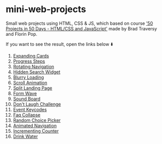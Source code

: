 # mini-web-projects
Small web projects using HTML, CSS &amp; JS, which  based on course ['50 Projects in 50 Days - HTML/CSS and JavaScript'](https://www.udemy.com/course/50-projects-50-days/) made by Brad Traversy and Florin Pop.

If you want to see the result, open the links below :arrow_down:

1. [Expanding Cards](https://expanding-cards-1.netlify.app/)<br/>
2. [Progress Steps](https://progress-steps-2.netlify.app/)<br/>
3. [Rotating Navigation](https://rotating-navigation-3.netlify.app/)<br/>
4. [Hidden Search Widget](https://hidden-search-4.netlify.app/)<br/>
5. [Blurry Loading](https://blurry-loading-5.netlify.app/)<br/>
6. [Scroll Animation](https://scroll-animation-6.netlify.app/)<br/>
7. [Split Landing Page](https://split-landing-page-7.netlify.app/)<br/>
8. [Form Wave](https://form-wave-8.netlify.app/)<br/>
9. [Sound Board](https://sound-board-9.netlify.app/)<br/>
10. [Don't Laugh Challenge](https://dad-jokes-10.netlify.app/)<br/>
11. [Event Keycodes](https://event-keycodes-11.netlify.app/)<br/>
12. [Faq Collapse](https://faq-collapse-12.netlify.app/)<br/>
13. [Random Choice Picker](https://random-choice-picker-13.netlify.app/)<br/>
14. [Animated Navigation](https://animated-navigation-14.netlify.app/)<br/>
15. [Incrementing Counter](https://incrementing-counter-15.netlify.app/)<br/>
15. [Drink Water](https://drink-water-16.netlify.app/)<br/>